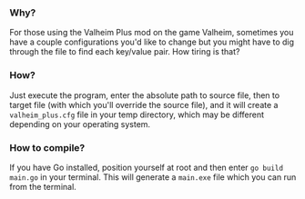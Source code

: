 ### Why?

For those using the Valheim Plus mod on the game Valheim, sometimes you have a couple configurations you'd like to change but you might have to dig through the file to find each key/value pair. How tiring is that?

### How?

Just execute the program, enter the absolute path to source file, then to target file (with which you'll override the source file), and it will create a `valheim_plus.cfg` file in your temp directory, which may be different depending on your operating system.

### How to compile?

If you have Go installed, position yourself at root and then enter `go build main.go` in your terminal. This will generate a `main.exe` file which you can run from the terminal.